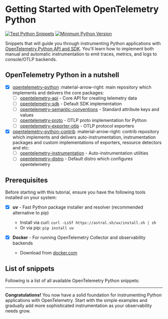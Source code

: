 # Getting Started with OpenTelemetry Python

[![Test Python Snippets](https://github.com/emdneto/opentelemetry-by-example/actions/workflows/python.yml/badge.svg)](https://github.com/emdneto/opentelemetry-by-example/actions/workflows/python.yml)
[![Minimum Python Version](https://img.shields.io/badge/python-3.13-blue.svg)](https://www.python.org/downloads/)

Snippets that will guide you through instrumenting Python applications with [OpenTelemetry Python API and SDK](https://opentelemetry.io/docs/languages/python/). You'll learn how to implement both manual and automatic instrumentation to emit traces, metrics, and logs to console/OTLP backends.

## OpenTelemetry Python in a nutshell

* [x] [opentelemetry-python](https://github.com/open-telemetry/opentelemetry-python) :material-arrow-right: main repository which implements and delivers the core packages:
    * [ ] [opentelemetry-api](https://pypi.org/project/opentelemetry-api/) - Core API for creating telemetry data
    * [ ] [opentelemetry-sdk](https://pypi.org/project/opentelemetry-sdk/) - Default SDK implementation
    * [ ] [opentelemetry-semantic-conventions](https://pypi.org/project/opentelemetry-semantic-conventions/) - Standard attribute keys and values
    * [ ] [opentelemetry-proto](https://pypi.org/project/opentelemetry-proto/) - OTLP proto implementation for Python
    * [ ] [opentelemetry-exporter-otlp](https://pypi.org/project/opentelemetry-exporter-otlp/) - OTLP protocol exporters
* [x] [opentelemetry-python-contrib](https://github.com/open-telemetry/opentelemetry-python-contrib) :material-arrow-right: contrib repository which implements and delivers auto-instrumentation, instrumentation packages and custom implementations of exporters, resource detectors and etc:
    * [ ] [opentelemetry-instrumentation](https://pypi.org/project/opentelemetry-instrumentation/) - Auto-instrumentation utilities
    * [ ] [opentelemetry-distro](https://pypi.org/project/opentelemetry-distro/) - Default distro which configures opentelemetry

## Prerequisites

Before starting with this tutorial, ensure you have the following tools installed on your system:

- [X] **uv** - Fast Python package installer and resolver (recommended alternative to pip)
    * Install via curl: `curl -LsSf https://astral.sh/uv/install.sh | sh`
    * Or via pip: `pip install uv`

- [X] **Docker** - For running OpenTelemetry Collector and observability backends
    * Download from [docker.com](https://www.docker.com/get-started/)

## List of snippets

Following is a list of all available OpenTelemetry Python snippets:
<!-- material/tags { scope: true } -->

---

**Congratulations!** You now have a solid foundation for instrumenting Python applications with OpenTelemetry. Start with the simple examples and gradually add more sophisticated instrumentation as your observability needs grow.

